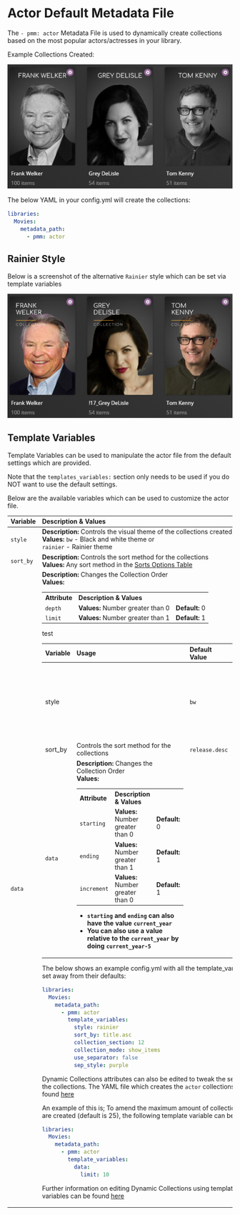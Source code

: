 # Actor Default Metadata File

The `- pmm: actor` Metadata File is used to dynamically create collections based on the most popular actors/actresses in your library.

Example Collections Created:

![](../images/actor1.png)

The below YAML in your config.yml will create the collections:
```yaml
libraries:
  Movies:
    metadata_path:
      - pmm: actor
```

## Rainier Style
Below is a screenshot of the alternative `Rainier` style which can be set via template variables

![](../images/actor2.png)


## Template Variables
Template Variables can be used to manipulate the actor file from the default settings which are provided. 

Note that the `templates_variables:` section only needs to be used if you do NOT want to use the default settings.

Below are the available variables which can be used to customize the actor file.


| Variable    | Description & Values                                                                                                                                                                                                                                                                                                                                                                                              |
|:------------|:------------------------------------------------------------------------------------------------------------------------------------------------------------------------------------------------------------------------------------------------------------------------------------------------------------------------------------------------------------------------------------------------------------------|
| `style `    | **Description:** Controls the visual theme of the collections created<br>**Values:** `bw` - Black and white theme or<br/>`rainier` - Rainier theme                                                                                                                                                                                                                                                                |
| `sort_by`   | **Description:** Controls the sort method for the collections<br>**Values:** Any sort method in the [Sorts Options Table](#sort-options)                                                                                                                                                                                                                                                                          |
| `data`      | **Description:** Changes the Collection Order<br>**Values:**<br><table class="clearTable"><tr><th>Attribute</th><th>Description & Values</th></tr><tr><td><code>depth</code></td><td><strong>Values:</strong> Number greater than 0</td><td><strong>Default:</strong> 0</td></tr><tr><td><code>limit</code></td><td><strong>Values:</strong> Number greater than 1</td><td><strong>Default:</strong> 1</td></tr>  |

test



| Variable             | Usage                                                                          | Default Value  |                                                                             Values                                                                             |
|:---------------------|:-------------------------------------------------------------------------------|----------------|:--------------------------------------------------------------------------------------------------------------------------------------------------------------:|
| style                |                            | `bw`           |                                                 `bw` - Black and white theme or<br/>`rainier` - Rainier theme                                                  |
| sort_by              | Controls the sort method for the collections                                   | `release.desc` |                                                                                                     |
| `data`               | **Description:** Changes the Collection Order<br>**Values:**<br><table class="clearTable"><tr><th>Attribute</th><th>Description & Values</th></tr><tr><td><code>starting</code></td><td><strong>Values:</strong> Number greater than 0</td><td><strong>Default:</strong> 0</td></tr><tr><td><code>ending</code></td><td><strong>Values:</strong> Number greater than 1</td><td><strong>Default:</strong> 1</td></tr><tr><td><code>increment</code></td><td><strong>Values:</strong> Number greater than 0</td><td><strong>Default:</strong> 1</td></tr></table><ul><li><strong><code>starting</code> and <code>ending</code> can also have the value <code>current_year</code></strong></li><li><strong>You can also use a value relative to the <code>current_year</code> by doing <code>current_year-5</code></strong></li></ul> |

The below shows an example config.yml with all the template_variables set away from their defaults:

```yaml
libraries:
  Movies:
    metadata_path:
      - pmm: actor
        template_variables:
          style: rainier
          sort_by: title.asc
          collection_section: 12
          collection_mode: show_items
          use_separator: false
          sep_style: purple
```

Dynamic Collections attributes can also be edited to tweak the setup of the collections. The YAML file which creates the `actor` collections can be found [here](https://github.com/meisnate12/Plex-Meta-Manager/blob/defaults/defaults/both/actor.yml)

An example of this is; To amend the maximum amount of collections that are created (default is 25), the following template variable can be used:

```yaml
libraries:
  Movies:
    metadata_path:
      - pmm: actor
        template_variables:
          data:
            limit: 10
```

Further information on editing Dynamic Collections using template variables can be found [here](https://metamanager.wiki/en/latest/home/guides/defaults.html#customizing-configs)